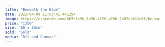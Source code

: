 ```yaml
---
title: "Beneath the Blue"
date: 2022-04-09 11:03:41.441294
image: https://ucarecdn.com/667e1c9b-1a50-4f20-a76b-2c82dcb11c6f/beneath-the-blue.jpg
price: "1350"
size: "60 x 60cm"
sold: "Sold"
media: "Oil and Canvas"
---
```


